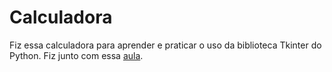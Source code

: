 # Calculadora

Fiz essa calculadora para aprender e praticar o uso da biblioteca Tkinter do Python. Fiz junto com essa [aula](https://youtu.be/YXPyB4XeYLA?t=2331).